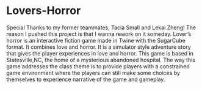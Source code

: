 # Lovers-Horror
Special Thanks to my former teammates, Tacia Small and Lekai Zheng! The reason I pushed this project is that I wanna rework on it someday. Lover’s horror is an interactive fiction game made in Twine with the SugarCube format. It combines love and horror. It is a simulator style adventure story that gives the player experiences in love and horror. This game is based in Statesville,NC, the home of a mysterious abandoned hospital. The way this game addresses the class theme is to provide players with a constrained game environment where the players can still make some choices by themselves to experience narrative of the game and gameplay.

